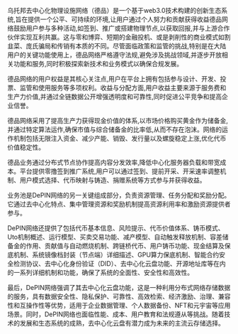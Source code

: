 乌托邦去中心化物理设施网络（德品）是一个基于web3.0技术构建的创新生态系统,旨在提供一个公平、可持续的环境,让用户通过个人努力和贡献获得收益德品网络鼓励用户参与多种活动,如签到、推广或搭建物理节点,以获取回报,并与上游合作伙伴实现互利共赢。这与零和博弈、短期的金融投机、或是剥削性的商业模式如割韭菜、庞氏骗局和传销有本质的不同。尽管面临政策和监管的挑战,特别是在大陆用户的关键功能使用上，德品网络严格遵守法规,避免涉及挑战领域,并逐步开放相关功能和服务,同时积极探索新技术和业务模式以确保合规发展。

德品网络的用户权益是其核心关注点,用户在平台上拥有包括参与设计、开发、投票、监管和使用服务等多项权利。收益与分配方面,用户收益主要来源于服务费和生产力价值,并通过全链数据公开增强透明度和可靠性,同时促进公平竞争和提高企业信誉。

德品网络采用了提高生产力获得现金价值的体系,以市场价格购买黄金作为储备金,并通过特定算法运作,确保市值与综合储备金的比率低,从而不存在泡沫。网络的运作机制包括无限注入资金、减少产能、销毁、发行量以及螺旋稳定上涨,优化代币价值稳定性。

德品业务通过分布式节点协作提高内容分发效率,降低中心化服务器负载和带宽成本。平台提供零撸签到推广系统,用户可以通过签到、提前开采、开采速率调整机制、用户模式选择、代币映射与铸造、捐赠系统等方式参与并获得收益。

业务池是DePIN网络的另一关键组成部分，负责资源管理、任务分配和奖励分配。它通过去中心化特点、集中管理资源和奖励机制提高资源利用率和激励资源提供者参与。

DePIN网络还提供了包括代币基本信息、风险提示、代币价值体系、铸币模式、Uto机制概述、运行模型、买卖交易功能、减产模型、自动触发释放机制、容差储备金的作用、贡献值与自动燃烧机制、跨链桥代币、用户铸币功能、现金结算及保底机制、系统镜像档封装（节点端）详细描述、GPU算力保底机制、智能合约安全检测协议、去中心化身份验证（DID）、去中心化云盘功能、开源地址库等在内的一系列详细机制和功能，确保了系统的全面性、安全性和高效性。

最后，DePIN网络强调了其去中心化云盘功能，这是一种利用分布式网络存储数据的服务，具有数据安全性、隐私保护、可靠性、高效检索、经济激励、治理、兼容性和互操作性等优势，适用于企业数据管理、个人数据备份、NFT和元宇宙等应用场景。同时，DePIN网络也面临性能、成本、用户教育和法规遵从等挑战。随着技术的发展和生态系统的成熟，去中心化云盘有潜力成为未来的主流云存储选择。
